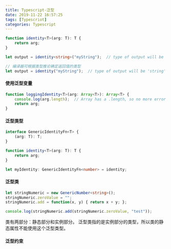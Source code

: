 ```yaml
---
title: Typescript-泛型
date: 2019-11-22 16:57:25
tags: [Typescriot]
categories: Typescript
---
```


```typescript
function identity<T>(arg: T): T {
    return arg;
}

let output = identity<string>("myString");  // type of output will be 'string'

// 编译器可根据类型推论确定返回值的类型
let output = identity("myString");  // type of output will be 'string'
```
#### 使用泛型变量
```typescript
function loggingIdentity<T>(arg: Array<T>): Array<T> {
    console.log(arg.length);  // Array has a .length, so no more error
    return arg;
}
```
#### 泛型类型
```typescript
interface GenericIdentityFn<T> {
    (arg: T): T;
}

function identity<T>(arg: T): T {
    return arg;
}

let myIdentity: GenericIdentityFn<number> = identity;
```
#### 泛型类

```typescript
let stringNumeric = new GenericNumber<string>();
stringNumeric.zeroValue = "";
stringNumeric.add = function(x, y) { return x + y; };

console.log(stringNumeric.add(stringNumeric.zeroValue, "test"));
```
类有两部分：静态部分和实例部分。 泛型类指的是实例部分的类型，所以类的静态属性不能使用这个泛型类型。
#### 泛型约束
